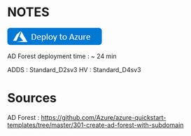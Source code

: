 # NOTES


<a href="https://portal.azure.com/#create/Microsoft.Template/uri/https%3A%2F%2Fraw.githubusercontent.com%2jdmsft%2FAzureOnPrem%2Fmaster%2Fmain.json" target="_blank">![Button to deploy project to Azure.](.github/deploy-to-azure.png "Deploy the project to Azure")</a>

AD Forest deployment time : ~ 24 min

ADDS : Standard_D2sv3
HV : Standard_D4sv3

# Sources 

AD Forest : https://github.com/Azure/azure-quickstart-templates/tree/master/301-create-ad-forest-with-subdomain
